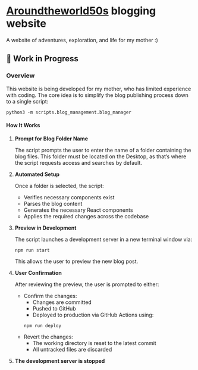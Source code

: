 # [Aroundtheworld50s](https://royschor.github.io/aroundtheworld50s) blogging website

A website of adventures, exploration, and life for my mother :)

## 🚧 Work in Progress

### Overview
This website is being developed for my mother, who has limited experience with coding. The core idea is to simplify the blog publishing process down to a single script:
```
python3 -m scripts.blog_management.blog_manager
```
#### How It Works
1. **Prompt for Blog Folder Name**

   The script prompts the user to enter the name of a folder containing the blog files. This folder must be located on the Desktop, as that’s where the script requests access and searches by default.
2. **Automated Setup**

   Once a folder is selected, the script:
   - Verifies necessary components exist
   - Parses the blog content
   - Generates the necessary React components
   - Applies the required changes across the codebase

3. **Preview in Development**
  
   The script launches a development server in a new terminal window via:
   ```
   npm run start
   ```
    This allows the user to preview the new blog post.

4. **User Confirmation**
  
   After reviewing the preview, the user is prompted to either:
   - Confirm the changes:
       - Changes are committed
       - Pushed to GitHub
       - Deployed to production via GitHub Actions using:
       ```
       npm run deploy
       ```
   - Revert the changes:
       - The working directory is reset to the latest commit
       - All untracked files are discarded


5. **The development server is stopped**
